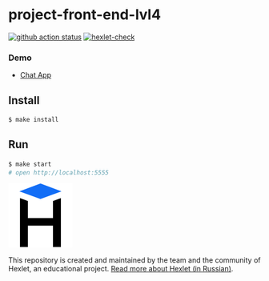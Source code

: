 # project-front-end-lvl4

[![github action status](https://github.com/hexlet-components/projects-frontend-l4-server/workflows/Node%20CI/badge.svg)](../../actions)
[![hexlet-check](https://github.com/pasadem/Mini-Chat/actions/workflows/hexlet-check.yml/badge.svg)](https://github.com/pasadem/Mini-Chat/actions/workflows/hexlet-check.yml)

### Demo

* [Chat App](https://front-end-lvl4.herokuapp.com/login)

## Install

```sh
$ make install
```

## Run

```sh
$ make start
# open http://localhost:5555
```

[![Hexlet Ltd. logo](https://raw.githubusercontent.com/Hexlet/assets/master/images/hexlet_logo128.png)](https://ru.hexlet.io/pages/about?utm_source=github&utm_medium=link&utm_campaign=project-frontend-l4-server)

This repository is created and maintained by the team and the community of Hexlet, an educational project. [Read more about Hexlet (in Russian)](https://ru.hexlet.io/pages/about?utm_source=github&utm_medium=link&utm_campaign=project-frontend-l4-server).
